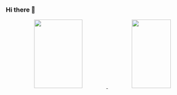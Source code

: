 ### Hi there 👋

<div align="center">
  <a href="https://github.com/nicao2005">
  <img height="180em" img width="50%" src="https://github-readme-stats.vercel.app/api?username=nicao2005&show_icons=true&theme=dark&include_all_commits=true&count_private=true"/>

  <img height="180em" img width="45%" src="https://github-readme-stats.vercel.app/api/top-langs/?username=nicao2005&layout=compact&langs_count=7&theme=dark"/>
</div>
